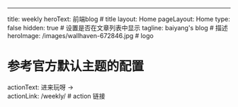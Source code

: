---
title: weekly 
heroText: 前端blog # title
layout: Home
pageLayout: Home
type: false
hidden: true # 设置是否在文章列表中显示
tagline: baiyang's blog # 描述
heroImage: /images/wallhaven-672846.jpg # logo
# 参考官方默认主题的配置
actionText: 进来玩呀 →  
actionLink: /weekly/ # action 链接


